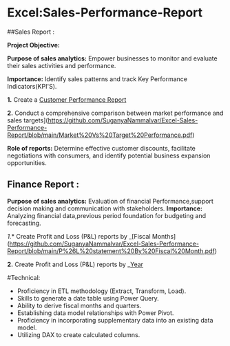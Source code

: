 # Excel:Sales-Performance-Report

##Sales Report :

**Project Objective:**

**Purpose of sales analytics:** Empower businesses to monitor and  evaluate their sales activities and performance.

**Importance:** Identify sales patterns and track Key Performance Indicators(KPI'S).

**1.** Create a [Customer Performance Report](https://github.com/SuganyaNammalvar/Excel-Sales-Performance-Report/blob/main/Customer%20Performace%20Report.pdf)

 **2.** Conduct a comprehensive comparison between market performance and sales targets](https://github.com/SuganyaNammalvar/Excel-Sales-Performance-Report/blob/main/Market%20Vs%20Target%20Performance.pdf)

**Role of reports:** Determine effective customer discounts, facilitate negotiations with consumers, and identify potential business expansion opportunities.

 ## Finance Report :

 **Purpose of sales analytics:** Evaluation of financial Performance,support decision making and communication with stakeholders.
 **Importance:** Analyzing financial data,previous period foundation for budgeting and forecasting. 

 *1.** Create Profit and Loss (P&L) reports by _[Fiscal Months]
 (https://github.com/SuganyaNammalvar/Excel-Sales-Performance-Report/blob/main/P%26L%20statement%20By%20Fiscal%20Month.pdf)

 **2.** Create Profit and Loss (P&L) reports by _[Year](https://github.com/SuganyaNammalvar/Excel-Sales-Performance-Report/blob/main/P%26L%20statement%20By%20Fiscal%20Year.pdf)

 #Technical:
- 	Proficiency in ETL methodology (Extract, Transform, Load).
- 	Skills to generate a date table using Power Query.
- 	Ability to derive fiscal months and quarters.
- 	Establishing data model relationships with Power Pivot.
- 	Proficiency in incorporating supplementary data into an existing data model.
-	Utilizing DAX to create calculated columns.

